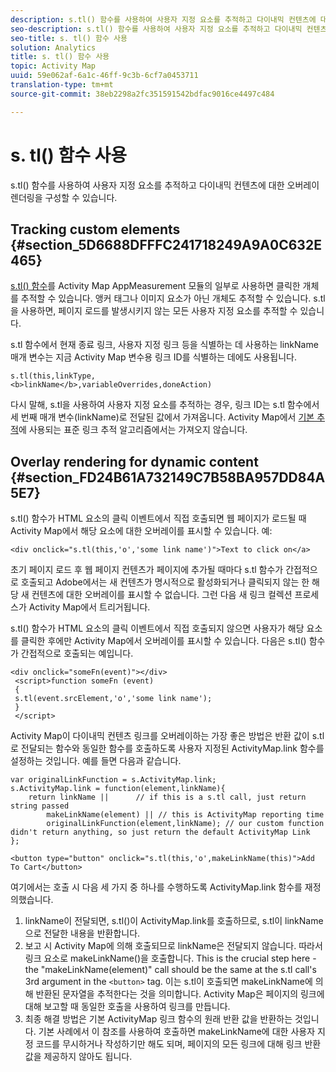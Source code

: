 ```yaml
---
description: s.tl() 함수를 사용하여 사용자 지정 요소를 추적하고 다이내믹 컨텐츠에 대한 오버레이 렌더링을 구성할 수 있습니다.
seo-description: s.tl() 함수를 사용하여 사용자 지정 요소를 추적하고 다이내믹 컨텐츠에 대한 오버레이 렌더링을 구성할 수 있습니다.
seo-title: s. tl() 함수 사용
solution: Analytics
title: s. tl() 함수 사용
topic: Activity Map
uuid: 59e062af-6a1c-46ff-9c3b-6cf7a0453711
translation-type: tm+mt
source-git-commit: 38eb2298a2fc351591542bdfac9016ce4497c484

---
```



# s. tl() 함수 사용

s.tl() 함수를 사용하여 사용자 지정 요소를 추적하고 다이내믹 컨텐츠에 대한 오버레이 렌더링을 구성할 수 있습니다.

## Tracking custom elements {#section_5D6688DFFFC241718249A9A0C632E465}

[s.tl() 함수](https://marketing.adobe.com/resources/help/en_US/sc/implement/function_tl.html)를 Activity Map AppMeasurement 모듈의 일부로 사용하면 클릭한 개체를 추적할 수 있습니다. 앵커 태그나 이미지 요소가 아닌 개체도 추적할 수 있습니다. s.tl을 사용하면, 페이지 로드를 발생시키지 않는 모든 사용자 지정 요소를 추적할 수 있습니다.

s.tl 함수에서 현재 종료 링크, 사용자 지정 링크 등을 식별하는 데 사용하는 linkName 매개 변수는 지금 Activity Map 변수용 링크 ID를 식별하는 데에도 사용됩니다.

```
s.tl(this,linkType, 
<b>linkName</b>,variableOverrides,doneAction)
```

다시 말해, s.tl을 사용하여 사용자 지정 요소를 추적하는 경우, 링크 ID는 s.tl 함수에서 세 번째 매개 변수(linkName)로 전달된 값에서 가져옵니다. Activity Map에서 [기본 추적](/help/analyze/activity-map/activitymap-link-tracking/activitymap-link-tracking-methodology.md)에 사용되는 표준 링크 추적 알고리즘에서는 가져오지 않습니다.

## Overlay rendering for dynamic content {#section_FD24B61A732149C7B58BA957DD84A5E7}

s.tl() 함수가 HTML 요소의 클릭 이벤트에서 직접 호출되면 웹 페이지가 로드될 때 Activity Map에서 해당 요소에 대한 오버레이를 표시할 수 있습니다. 예:

```
<div onclick="s.tl(this,'o','some link name')">Text to click on</a>
```

초기 페이지 로드 후 웹 페이지 컨텐츠가 페이지에 추가될 때마다 s.tl 함수가 간접적으로 호출되고 Adobe에서는 새 컨텐츠가 명시적으로 활성화되거나 클릭되지 않는 한 해당 새 컨텐츠에 대한 오버레이를 표시할 수 없습니다. 그런 다음 새 링크 컬렉션 프로세스가 Activity Map에서 트리거됩니다.

s.tl() 함수가 HTML 요소의 클릭 이벤트에서 직접 호출되지 않으면 사용자가 해당 요소를 클릭한 후에만 Activity Map에서 오버레이를 표시할 수 있습니다. 다음은 s.tl() 함수가 간접적으로 호출되는 예입니다.

```
<div onclick="someFn(event)"></div> 
 <script>function someFn (event) 
 {    
 s.tl(event.srcElement,'o','some link name'); 
 } 
 </script>
```

Activity Map이 다이내믹 컨텐츠 링크를 오버레이하는 가장 좋은 방법은 반환 값이 s.tl로 전달되는 함수와 동일한 함수를 호출하도록 사용자 지정된 ActivityMap.link 함수를 설정하는 것입니다. 예를 들면 다음과 같습니다.

```
var originalLinkFunction = s.ActivityMap.link; 
s.ActivityMap.link = function(element,linkName){ 
    return linkName ||      // if this is a s.tl call, just return string passed 
        makeLinkName(element) || // this is ActivityMap reporting time 
        originalLinkFunction(element,linkName); // our custom function didn't return anything, so just return the default ActivityMap Link 
};
```

```
<button type="button" onclick="s.tl(this,'o',makeLinkName(this)">Add To Cart</button>
```

여기에서는 호출 시 다음 세 가지 중 하나를 수행하도록 ActivityMap.link 함수를 재정의했습니다.

1. linkName이 전달되면, s.tl()이 ActivityMap.link를 호출하므로, s.tl이 linkName으로 전달한 내용을 반환합니다.
1. 보고 시 Activity Map에 의해 호출되므로 linkName은 전달되지 않습니다. 따라서 링크 요소로 makeLinkName()을 호출합니다. This is the crucial step here - the "makeLinkName(element)" call should be the same at the s.tl call's 3rd argument in the `<button>` tag. 이는 s.tl이 호출되면 makeLinkName에 의해 반환된 문자열을 추적한다는 것을 의미합니다. Activity Map은 페이지의 링크에 대해 보고할 때 동일한 호출을 사용하여 링크를 만듭니다.
1. 최종 해결 방법은 기본 ActivityMap 링크 함수의 원래 반환 값을 반환하는 것입니다. 기본 사례에서 이 참조를 사용하여 호출하면 makeLinkName에 대한 사용자 지정 코드를 무시하거나 작성하기만 해도 되며, 페이지의 모든 링크에 대해 링크 반환 값을 제공하지 않아도 됩니다.
